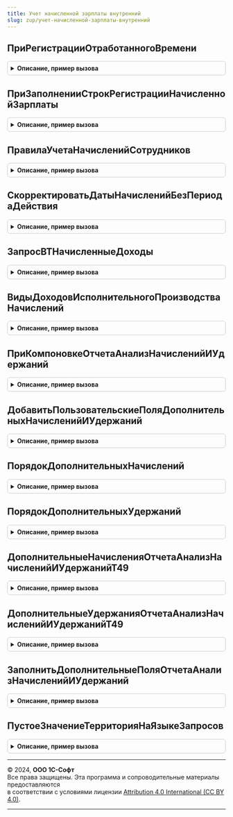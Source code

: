 ```yaml
---
title: Учет начисленной зарплаты внутренний
slug: zup/учет-начисленной-зарплаты-внутренний
---
```



## ПриРегистрацииОтработанногоВремени
<details style="margin: 1em 0; padding: 0.5em; border: 1px solid #ccc; border-radius: 6px;">

<summary style="font-weight: bold; cursor: pointer;">Описание, пример вызова</summary>

```bsl

// Процедура предназначена для выполнения действия, сопряженных с регистрацией отработанного времени.
//
Процедура ПриРегистрацииОтработанногоВремени(Движения, ЗаписыватьДвижения = Ложь) Экспорт
```

Пример вызова
```bsl
УчетНачисленнойЗарплатыВнутренний.ПриРегистрацииОтработанногоВремени(Движения, ЗаписыватьДвижения);
```
</details>

## ПриЗаполненииСтрокРегистрацииНачисленнойЗарплаты
<details style="margin: 1em 0; padding: 0.5em; border: 1px solid #ccc; border-radius: 6px;">

<summary style="font-weight: bold; cursor: pointer;">Описание, пример вызова</summary>

```bsl

Процедура ПриЗаполненииСтрокРегистрацииНачисленнойЗарплаты(ТаблицаНачислений, СтрокиНачислений) Экспорт
```

Пример вызова
```bsl
УчетНачисленнойЗарплатыВнутренний.ПриЗаполненииСтрокРегистрацииНачисленнойЗарплаты(ТаблицаНачислений, СтрокиНачислений) 
```
</details>

## ПравилаУчетаНачисленийСотрудников
<details style="margin: 1em 0; padding: 0.5em; border: 1px solid #ccc; border-radius: 6px;">

<summary style="font-weight: bold; cursor: pointer;">Описание, пример вызова</summary>

```bsl

Функция ПравилаУчетаНачисленийСотрудников() Экспорт
```

Пример вызова
```bsl
Результат = УчетНачисленнойЗарплатыВнутренний.ПравилаУчетаНачисленийСотрудников() 
```
</details>

## СкорректироватьДатыНачисленийБезПериодаДействия
<details style="margin: 1em 0; padding: 0.5em; border: 1px solid #ccc; border-radius: 6px;">

<summary style="font-weight: bold; cursor: pointer;">Описание, пример вызова</summary>

```bsl

Процедура СкорректироватьДатыНачисленийБезПериодаДействия(ТаблицаНачислений, ПериодРегистрации, ИмяПоляНачисления = "НачислениеУдержание") Экспорт
```

Пример вызова
```bsl
УчетНачисленнойЗарплатыВнутренний.СкорректироватьДатыНачисленийБезПериодаДействия(ТаблицаНачислений, ПериодРегистрации, ИмяПоляНачисления);
```
</details>

## ЗапросВТНачисленныеДоходы
<details style="margin: 1em 0; padding: 0.5em; border: 1px solid #ccc; border-radius: 6px;">

<summary style="font-weight: bold; cursor: pointer;">Описание, пример вызова</summary>

```bsl

Функция ЗапросВТНачисленныеДоходы(ИмяВТНачисленныеДоходы) Экспорт
```

Пример вызова
```bsl
Результат = УчетНачисленнойЗарплатыВнутренний.ЗапросВТНачисленныеДоходы(ИмяВТНачисленныеДоходы) 
```
</details>

## ВидыДоходовИсполнительногоПроизводстваНачислений
<details style="margin: 1em 0; padding: 0.5em; border: 1px solid #ccc; border-radius: 6px;">

<summary style="font-weight: bold; cursor: pointer;">Описание, пример вызова</summary>

```bsl

Функция ВидыДоходовИсполнительногоПроизводстваНачислений(Период) Экспорт
```

Пример вызова
```bsl
Результат = УчетНачисленнойЗарплатыВнутренний.ВидыДоходовИсполнительногоПроизводстваНачислений(Период) 
```
</details>

## ПриКомпоновкеОтчетаАнализНачисленийИУдержаний
<details style="margin: 1em 0; padding: 0.5em; border: 1px solid #ccc; border-radius: 6px;">

<summary style="font-weight: bold; cursor: pointer;">Описание, пример вызова</summary>

```bsl

// Формирование отчета Анализ начислений и удержаний.
//
Процедура ПриКомпоновкеОтчетаАнализНачисленийИУдержаний(Отчет, ДокументРезультат, ДанныеРасшифровки, СтандартнаяОбработка, НаАванс = Ложь) Экспорт
```

Пример вызова
```bsl
УчетНачисленнойЗарплатыВнутренний.ПриКомпоновкеОтчетаАнализНачисленийИУдержаний(Отчет, ДокументРезультат, ДанныеРасшифровки, СтандартнаяОбработка, НаАванс);
```
</details>

## ДобавитьПользовательскиеПоляДополнительныхНачисленийИУдержаний
<details style="margin: 1em 0; padding: 0.5em; border: 1px solid #ccc; border-radius: 6px;">

<summary style="font-weight: bold; cursor: pointer;">Описание, пример вызова</summary>

```bsl

Процедура ДобавитьПользовательскиеПоляДополнительныхНачисленийИУдержаний(ДополнительныеНачисленияИУдержания, НастройкиОтчета, КоличествоНачисленийУдержаний, ВидПолей, НаАванс) Экспорт
```

Пример вызова
```bsl
УчетНачисленнойЗарплатыВнутренний.ДобавитьПользовательскиеПоляДополнительныхНачисленийИУдержаний(ДополнительныеНачисленияИУдержания, НастройкиОтчета, КоличествоНачисленийУдержаний, ВидПолей, НаАванс) 
```
</details>

## ПорядокДополнительныхНачислений
<details style="margin: 1em 0; padding: 0.5em; border: 1px solid #ccc; border-radius: 6px;">

<summary style="font-weight: bold; cursor: pointer;">Описание, пример вызова</summary>

```bsl

// Возвращает начисления в том порядке, в котором они должны быть выведены в отчете.
//
Функция ПорядокДополнительныхНачислений(Начисления, ДанныеОтчета, СоответствиеПользовательскихПолей, НачальныйНомерКолонки) Экспорт
```

Пример вызова
```bsl
Результат = УчетНачисленнойЗарплатыВнутренний.ПорядокДополнительныхНачислений(Начисления, ДанныеОтчета, СоответствиеПользовательскихПолей, НачальныйНомерКолонки) 
```
</details>

## ПорядокДополнительныхУдержаний
<details style="margin: 1em 0; padding: 0.5em; border: 1px solid #ccc; border-radius: 6px;">

<summary style="font-weight: bold; cursor: pointer;">Описание, пример вызова</summary>

```bsl

// Возвращает удержания в том порядке, в котором они должны быть выведены в отчете.
//
Функция ПорядокДополнительныхУдержаний(Удержания, ДанныеОтчета, СоответствиеПользовательскихПолей, НачальныйНомерКолонки) Экспорт
```

Пример вызова
```bsl
Результат = УчетНачисленнойЗарплатыВнутренний.ПорядокДополнительныхУдержаний(Удержания, ДанныеОтчета, СоответствиеПользовательскихПолей, НачальныйНомерКолонки) 
```
</details>

## ДополнительныеНачисленияОтчетаАнализНачисленийИУдержанийТ49
<details style="margin: 1em 0; padding: 0.5em; border: 1px solid #ccc; border-radius: 6px;">

<summary style="font-weight: bold; cursor: pointer;">Описание, пример вызова</summary>

```bsl

Функция ДополнительныеНачисленияОтчетаАнализНачисленийИУдержанийТ49() Экспорт
```

Пример вызова
```bsl
Результат = УчетНачисленнойЗарплатыВнутренний.ДополнительныеНачисленияОтчетаАнализНачисленийИУдержанийТ49() 
```
</details>

## ДополнительныеУдержанияОтчетаАнализНачисленийИУдержанийТ49
<details style="margin: 1em 0; padding: 0.5em; border: 1px solid #ccc; border-radius: 6px;">

<summary style="font-weight: bold; cursor: pointer;">Описание, пример вызова</summary>

```bsl

Функция ДополнительныеУдержанияОтчетаАнализНачисленийИУдержанийТ49() Экспорт
```

Пример вызова
```bsl
Результат = УчетНачисленнойЗарплатыВнутренний.ДополнительныеУдержанияОтчетаАнализНачисленийИУдержанийТ49() 
```
</details>

## ЗаполнитьДополнительныеПоляОтчетаАнализНачисленийИУдержаний
<details style="margin: 1em 0; padding: 0.5em; border: 1px solid #ccc; border-radius: 6px;">

<summary style="font-weight: bold; cursor: pointer;">Описание, пример вызова</summary>

```bsl

Процедура ЗаполнитьДополнительныеПоляОтчетаАнализНачисленийИУдержаний(ОтчетОбъект, ДополнительныеПоля) Экспорт
```

Пример вызова
```bsl
УчетНачисленнойЗарплатыВнутренний.ЗаполнитьДополнительныеПоляОтчетаАнализНачисленийИУдержаний(ОтчетОбъект, ДополнительныеПоля) 
```
</details>

## ПустоеЗначениеТерриторияНаЯзыкеЗапросов
<details style="margin: 1em 0; padding: 0.5em; border: 1px solid #ccc; border-radius: 6px;">

<summary style="font-weight: bold; cursor: pointer;">Описание, пример вызова</summary>

```bsl

Функция ПустоеЗначениеТерриторияНаЯзыкеЗапросов() Экспорт
```

Пример вызова
```bsl
Результат = УчетНачисленнойЗарплатыВнутренний.ПустоеЗначениеТерриторияНаЯзыкеЗапросов() 
```
</details>

---

© 2024, **ООО 1С-Софт**  
Все права защищены. Эта программа и сопроводительные материалы предоставляются  
в соответствии с условиями лицензии [Attribution 4.0 International (CC BY 4.0)](https://creativecommons.org/licenses/by/4.0/legalcode).

---
